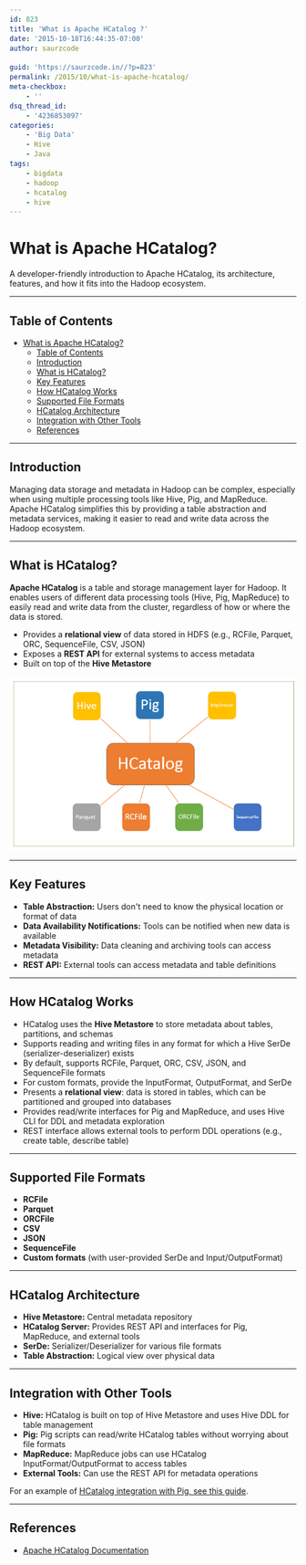 ```yaml
---
id: 823
title: 'What is Apache HCatalog ?'
date: '2015-10-18T16:44:35-07:00'
author: saurzcode

guid: 'https://saurzcode.in//?p=823'
permalink: /2015/10/what-is-apache-hcatalog/
meta-checkbox:
    - ''
dsq_thread_id:
    - '4236853097'
categories:
    - 'Big Data'
    - Hive
    - Java
tags:
    - bigdata
    - hadoop
    - hcatalog
    - hive
---
```


# What is Apache HCatalog?

A developer-friendly introduction to Apache HCatalog, its architecture, features, and how it fits into the Hadoop ecosystem.
<!--more-->
---

## Table of Contents

- [What is Apache HCatalog?](#what-is-apache-hcatalog)
  - [Table of Contents](#table-of-contents)
  - [Introduction](#introduction)
  - [What is HCatalog?](#what-is-hcatalog)
  - [Key Features](#key-features)
  - [How HCatalog Works](#how-hcatalog-works)
  - [Supported File Formats](#supported-file-formats)
  - [HCatalog Architecture](#hcatalog-architecture)
  - [Integration with Other Tools](#integration-with-other-tools)
  - [References](#references)

---

## Introduction

Managing data storage and metadata in Hadoop can be complex, especially when using multiple processing tools like Hive, Pig, and MapReduce. Apache HCatalog simplifies this by providing a table abstraction and metadata services, making it easier to read and write data across the Hadoop ecosystem.

---

## What is HCatalog?

**Apache HCatalog** is a table and storage management layer for Hadoop. It enables users of different data processing tools (Hive, Pig, MapReduce) to easily read and write data from the cluster, regardless of how or where the data is stored.

- Provides a **relational view** of data stored in HDFS (e.g., RCFile, Parquet, ORC, SequenceFile, CSV, JSON)
- Exposes a **REST API** for external systems to access metadata
- Built on top of the **Hive Metastore**

![HCatalog Overview](/assets/uploads/2015/10/Capture.png)

---

## Key Features

- **Table Abstraction:** Users don't need to know the physical location or format of data
- **Data Availability Notifications:** Tools can be notified when new data is available
- **Metadata Visibility:** Data cleaning and archiving tools can access metadata
- **REST API:** External tools can access metadata and table definitions

---

## How HCatalog Works

- HCatalog uses the **Hive Metastore** to store metadata about tables, partitions, and schemas
- Supports reading and writing files in any format for which a Hive SerDe (serializer-deserializer) exists
- By default, supports RCFile, Parquet, ORC, CSV, JSON, and SequenceFile formats
- For custom formats, provide the InputFormat, OutputFormat, and SerDe
- Presents a **relational view**: data is stored in tables, which can be partitioned and grouped into databases
- Provides read/write interfaces for Pig and MapReduce, and uses Hive CLI for DDL and metadata exploration
- REST interface allows external tools to perform DDL operations (e.g., create table, describe table)

---

## Supported File Formats

- **RCFile**
- **Parquet**
- **ORCFile**
- **CSV**
- **JSON**
- **SequenceFile**
- **Custom formats** (with user-provided SerDe and Input/OutputFormat)

---

## HCatalog Architecture

- **Hive Metastore:** Central metadata repository
- **HCatalog Server:** Provides REST API and interfaces for Pig, MapReduce, and external tools
- **SerDe:** Serializer/Deserializer for various file formats
- **Table Abstraction:** Logical view over physical data

---

## Integration with Other Tools

- **Hive:** HCatalog is built on top of Hive Metastore and uses Hive DDL for table management
- **Pig:** Pig scripts can read/write HCatalog tables without worrying about file formats
- **MapReduce:** MapReduce jobs can use HCatalog InputFormat/OutputFormat to access tables
- **External Tools:** Can use the REST API for metadata operations

For an example of [HCatalog integration with Pig, see this guide](https://saurzcode.in//2015/01/use-hcatalog-pig/).

---

## References

- [Apache HCatalog Documentation](https://cwiki.apache.org/confluence/display/Hive/HCatalog)
